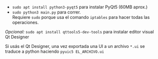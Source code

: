 - `sudo apt install python3-pyqt5` para instalar PyQt5 (60MB aprox.)
- `sudo python3 main.py` para correr.   
Requiere `sudo` porque usa el comando `iptables` para hacer todas las operaciones.

*Opcional:* `sudo apt install qttools5-dev-tools` para instalar editor visual Qt Designer

Si usás el Qt Designer, una vez exportada una UI a un archivo `*.ui`
se traduce a python haciendo `pyuic5 EL_ARCHIVO.ui`

